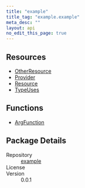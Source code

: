 ```yaml
---
title: "example"
title_tag: "example.example"
meta_desc: ""
layout: api
no_edit_this_page: true
---
```


<!-- WARNING: this file was generated by test. -->
<!-- Do not edit by hand unless you're certain you know what you are doing! -->



<h2 id="resources">Resources</h2>
<ul class="api">
    <li><a href="otherresource/" title="OtherResource">OtherResource</a></li>
    <li><a href="provider/" title="Provider">Provider</a></li>
    <li><a href="resource/" title="Resource">Resource</a></li>
    <li><a href="typeuses/" title="TypeUses">TypeUses</a></li>
</ul>

<h2 id="functions">Functions</h2>
<ul class="api">
    <li><a href="argfunction/" title="ArgFunction">ArgFunction</a></li>
</ul>

<h2 id="package-details">Package Details</h2>
<dl class="package-details">
	<dt>Repository</dt>
	<dd><a href="">example </a></dd>
	<dt>License</dt>
	<dd></dd>
	<dt>Version</dt>
	<dd>0.0.1</dd>
</dl>

